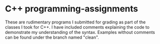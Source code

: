 # C++ programming-assignments
These are rudimentary programs I submitted for grading as part of the classes I took for C++.
I have included comments explaining the code to demonstrate my understanding of the syntax.
Examples without comments can be found under the branch named "clean".
